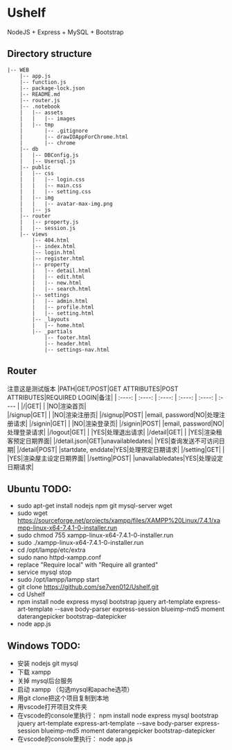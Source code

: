 # Ushelf
NodeJS + Express + MySQL + Bootstrap

## Directory structure
```
|-- WEB
    |-- app.js
    |-- function.js
    |-- package-lock.json
    |-- README.md
    |-- router.js
    |-- .notebook
    |   |-- assets
    |   |   |-- images
    |   |-- tmp
    |       |-- .gitignore
    |       |-- drawIOAppForChrome.html
    |       |-- chrome
    |-- db
    |   |-- DBConfig.js
    |   |-- Usersql.js
    |-- public
    |   |-- css
    |   |   |-- login.css
    |   |   |-- main.css
    |   |   |-- setting.css
    |   |-- img
    |   |   |-- avatar-max-img.png
    |   |-- js
    |-- router
    |   |-- property.js
    |   |-- session.js
    |-- views
        |-- 404.html
        |-- index.html
        |-- login.html
        |-- register.html
        |-- property
        |   |-- detail.html
        |   |-- edit.html
        |   |-- new.html
        |   |-- search.html
        |-- settings
        |   |-- admin.html
        |   |-- profile.html
        |   |-- setting.html
        |-- _layouts
        |   |-- home.html
        |-- _partials
            |-- footer.html
            |-- header.html
            |-- settings-nav.html
```

## Router
注意这是测试版本
|PATH|GET/POST|GET ATTRIBUTES|POST ATTRIBUTES|REQUIRED LOGIN|备注|
| :----: | :----: | :----: | :----: | :----: | :---- |
|/|GET| | |NO|渲染首页| 			 	
|/signup|GET| | |NO|渲染注册页|
|/signup|POST| |email, password|NO|处理注册请求|
|/signin|GET| | |NO|渲染登录页|
|/signin|POST| |email, password|NO|处理登录请求|
|/logout|GET| | |YES|处理退出请求|
|/detail|GET| | |YES|渲染租客预定日期界面|
|/detail.json|GET|unavailabledates| |YES|查询发送不可访问日期|
|/detail|POST| |startdate, enddate|YES|处理预定日期请求|
|/setting|GET| | |YES|渲染屋主设定日期界面|
|/setting|POST| |unavailabledates|YES|处理设定日期请求|

## Ubuntu TODO:
- sudo apt-get install nodejs npm git mysql-server wget
- sudo wget https://sourceforge.net/projects/xampp/files/XAMPP%20Linux/7.4.1/xampp-linux-x64-7.4.1-0-installer.run
- sudo chmod 755 xampp-linux-x64-7.4.1-0-installer.run
- sudo ./xampp-linux-x64-7.4.1-0-installer.run
- cd /opt/lampp/etc/extra
- sudo nano httpd-xampp.conf
- replace "Require local" with "Require all granted"
- service mysql stop
- sudo /opt/lampp/lampp start
- git clone https://github.com/se7ven012/Ushelf.git
- cd Ushelf
- npm install node express mysql bootstrap jquery art-template express-art-template --save body-parser express-session blueimp-md5 moment daterangepicker bootstrap-datepicker
- node app.js

## Windows TODO:
- 安装 nodejs git mysql
- 下载 xampp
- 关掉 mysql后台服务
- 启动 xampp （勾选mysql和apache选项）
- 用git clone把这个项目复制到本地
- 用vscode打开项目文件夹
- 在vscode的console里执行： npm install node express mysql bootstrap jquery art-template express-art-template --save body-parser express-session blueimp-md5 moment daterangepicker bootstrap-datepicker
- 在vscode的console里执行： node app.js
